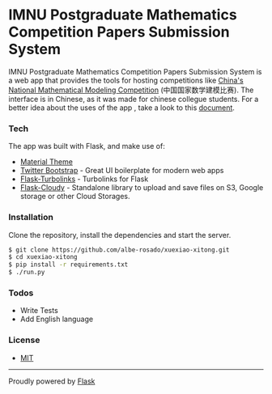 # IMNU Postgraduate Mathematics Competition Papers Submission System


IMNU Postgraduate Mathematics Competition Papers Submission System is a web app that provides the tools for hosting competitions like [China's National Mathematical Modeling Competition](http://www.mcm.edu.cn/) (中国国家数学建模比赛). The interface is in Chinese, as it was made for chinese collegue students. For a better idea about the uses of the app , take a look to this [document](https://pan.baidu.com/s/1kVE00cv).


### Tech
The app was built with Flask, and make use of:
* [Material Theme](https://getmdl.io/)
* [Twitter Bootstrap](https://getbootstrap.com/) - Great UI boilerplate for modern web apps
* [Flask-Turbolinks](https://github.com/lepture/flask-turbolinks) - Turbolinks for Flask
* [Flask-Cloudy](https://pypi.python.org/pypi/Flask-Cloudy) - Standalone library to upload and save files on S3, Google storage or other Cloud Storages.


### Installation
Clone the repository, install the dependencies and start the server.

```sh
$ git clone https://github.com/albe-rosado/xuexiao-xitong.git
$ cd xuexiao-xitong
$ pip install -r requirements.txt
$ ./run.py
```

### Todos
 - Write Tests
 - Add English language
 

### License
- [MIT](https://en.wikipedia.org/wiki/MIT_License)

---
Proudly powered by [Flask](http://flask.pocoo.org/)

